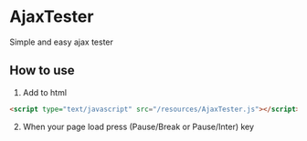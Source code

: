 # AjaxTester
Simple and easy ajax tester

## How to use
1. Add to html 
```html
<script type="text/javascript" src="/resources/AjaxTester.js"></script>
```
2. When your page load press (Pause/Break or Pause/Inter) key
